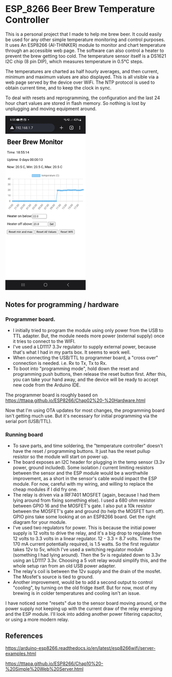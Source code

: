 # ESP_8266 Beer Brew Temperature Controller

This is a personal project that I made to help me brew beer.   It could easily be used for any other simple temperature monitoring and control purposes. It uses An ESP8266 (AI-THINKER) module to monitor and chart temperature through an accessible web page.
The software can also control a heater to prevent the brew getting too cold. The temperature sensor itself is a DS1621 I2C chip (8 pin DIP), which measures temperature in 0.5°C steps.

The temperatures are charted as half hourly averages, and then current, minimum and maximum values are also displayed.  This is all visible via a web page served by the device over WiFi. The NTP protocol is used to obtain current time, and to keep the clock in sync.

To deal with resets and reprogramming, the configuration and the last 24 hour chart values are stored in flash memory.  So nothing is lost by unplugging and moving equipment around.

<img src="./pics/brewmonitor%20screenshot.jpg" width=250>

## Notes for programming / hardware

### Programmer board.
- I initially tried to program the module using only power from the USB to TTL adapter.  But, the module needs more power (external supply) once it tries to connect to the WIFI.
- I've used a LD1117 3.3v regulator to supply external power, because that's what I had in my parts box.  It seems to work well.
- When connecting the USB/TTL to programmer board, a "cross over" connection is needed.  i.e. Rx to Tx, Tx to Rx.
- To boot into "programming mode", hold down the reset and programming push buttons, then release the reset button first.  After this, you can take your hand away, and the device will be ready to accept new code from the Arduino IDE.

The programmer board is roughly based on https://tttapa.github.io/ESP8266/Chap02%20-%20Hardware.html

Now that I'm using OTA updates for most changes, the programming board isn't getting much use.   But it's necessary for initial programming via the serial port (USB/TTL).

### Running board
- To save parts, and time soldering, the "temperature controller" doesn't have the reset / programming buttons.  It just has the reset pullup resistor so the module will start on power up.
- The board exposes an I2C header for plugging in the temp sensor (3.3v power, ground included).  Some isolation / current limiting resistors between the sensor and the ESP module would be a worthwhile improvement, as a short in the sensor's cable would impact the ESP module.  For now, careful with my wiring, and willing to replace the cheap modules if I did fry one.
- The relay is driven via a IRF7401 MOSFET (again, because I had them lying around from fixing something else).  I used a 680 ohm resistor between GPIO 16 and the MOSFET's gate.   I also put a 10k resistor between the MOSFET's gate and ground (to help the MOSFET turn off).  GPIO pins take some looking at on an ESP8266 board.  Get the right diagram for your module.
- I've used two regulators for power. This is because the initial power supply is 12 volts to drive the relay, and it's a big drop to regulate from 12 volts to 3.3 volts in a linear regulator.  12 - 3.3 = 8.7 volts.  Times the 170 mA current potentially required, is 1.5 watts.  So the first regulator takes 12v to 5v, which I've used a switching regulator module (something I had lying around).  Then the 5v is regulated down to 3.3v using an LD1117 3.3v.  Choosing a 5 volt relay would simplify this, and the whole setup ran from an old USB power adapter.
- The relay's coil is between the 12v supply and the drain of the mosfet.  The Mosfet's source is tied to ground.
- Another improvement, would be to add a second output to control "cooling", by turning on the old fridge itself.  But for now, most of my brewing is in colder temperatures and cooling isn't an issue.

I have noticed some "resets" due to the sensor board moving around, or the power supply not keeping up with the current draw of the relay energising and the ESP module.  I'll look into adding another power filtering capacitor, or using a more modern relay.

## References
https://arduino-esp8266.readthedocs.io/en/latest/esp8266wifi/server-examples.html

https://tttapa.github.io/ESP8266/Chap10%20-%20Simple%20Web%20Server.html
